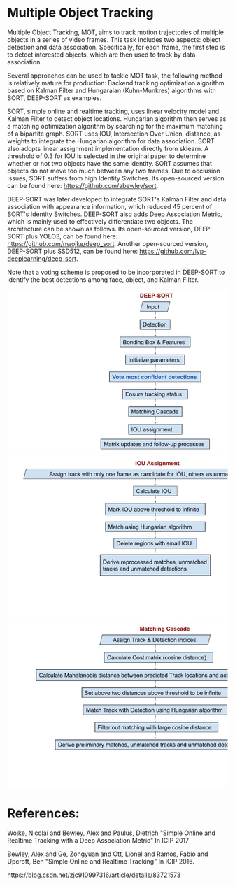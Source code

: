 # Multiple Object Tracking

Multiple Object Tracking, MOT, aims to track motion trajectories of multiple objects in a series of video frames. This task includes two aspects: object detection and data association. Specifically, for each frame, the first step is to detect interested objects, which are then used to track by data association. 

Several approaches can be used to tackle MOT task, the following method is relatively mature for production: Backend tracking optimization algorithm based on Kalman Filter and Hungaraian (Kuhn-Munkres) algorithms with SORT, DEEP-SORT as examples. 

SORT, simple online and realtime tracking, uses linear velocity model and Kalman Filter to detect object locations. Hungarian algorithm then serves as a matching optimization algorithm by searching for the maximum matching of a bipartite graph. SORT uses IOU, Intersection Over Union, distance, as weights to integrate the Hungarian algorithm for data association. SORT also adopts linear assignment implementation directly from sklearn. A threshold of 0.3 for IOU is selected in the original paper to determine whether or not two objects have the same identity. SORT assumes that objects do not move too much between any two frames. Due to occlusion issues, SORT suffers from high Identity Switches. Its open-sourced version can be found here: https://github.com/abewley/sort.


DEEP-SORT was later developed to integrate SORT's Kalman Filter and data association with appearance information, which reduced 45 percent of SORT's Identity Switches. DEEP-SORT also adds Deep Association Metric, which is mainly used to effectively differentiate two objects. The architecture can be shown as follows. Its open-sourced version, DEEP-SORT plus YOLO3, can be found here: https://github.com/nwojke/deep_sort. Another open-sourced version, DEEP-SORT plus SSD512, can be found here: https://github.com/lyp-deeplearning/deep-sort.

Note that a voting scheme is proposed to be incorporated in DEEP-SORT to identify the best detections among face, object, and Kalman Filter. 

![my image](DEEP-SORT.jpg#center)
![my image](IOU_assignment.jpg#center)
![my image](matching_cascade.jpg#center)


# References:
Wojke, Nicolai and Bewley, Alex and Paulus, Dietrich "Simple Online and Realtime Tracking with a Deep Association Metric" In ICIP 2017

Bewley, Alex and Ge, Zongyuan and Ott, Lionel and Ramos, Fabio and Upcroft, Ben "Simple Online and Realtime Tracking" In ICIP 2016.

https://blog.csdn.net/zjc910997316/article/details/83721573

